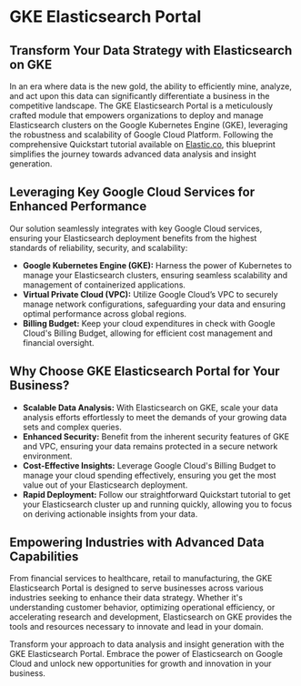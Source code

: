 # GKE Elasticsearch Portal

## Transform Your Data Strategy with Elasticsearch on GKE

In an era where data is the new gold, the ability to efficiently mine, analyze, and act upon this data can significantly differentiate a business in the competitive landscape. The GKE Elasticsearch Portal is a meticulously crafted module that empowers organizations to deploy and manage Elasticsearch clusters on the Google Kubernetes Engine (GKE), leveraging the robustness and scalability of Google Cloud Platform. Following the comprehensive Quickstart tutorial available on [Elastic.co](https://elastic.co), this blueprint simplifies the journey towards advanced data analysis and insight generation.

## Leveraging Key Google Cloud Services for Enhanced Performance

Our solution seamlessly integrates with key Google Cloud services, ensuring your Elasticsearch deployment benefits from the highest standards of reliability, security, and scalability:

- **Google Kubernetes Engine (GKE):** Harness the power of Kubernetes to manage your Elasticsearch clusters, ensuring seamless scalability and management of containerized applications.
- **Virtual Private Cloud (VPC):** Utilize Google Cloud’s VPC to securely manage network configurations, safeguarding your data and ensuring optimal performance across global regions.
- **Billing Budget:** Keep your cloud expenditures in check with Google Cloud's Billing Budget, allowing for efficient cost management and financial oversight.

## Why Choose GKE Elasticsearch Portal for Your Business?

- **Scalable Data Analysis:** With Elasticsearch on GKE, scale your data analysis efforts effortlessly to meet the demands of your growing data sets and complex queries.
- **Enhanced Security:** Benefit from the inherent security features of GKE and VPC, ensuring your data remains protected in a secure network environment.
- **Cost-Effective Insights:** Leverage Google Cloud's Billing Budget to manage your cloud spending effectively, ensuring you get the most value out of your Elasticsearch deployment.
- **Rapid Deployment:** Follow our straightforward Quickstart tutorial to get your Elasticsearch cluster up and running quickly, allowing you to focus on deriving actionable insights from your data.

## Empowering Industries with Advanced Data Capabilities

From financial services to healthcare, retail to manufacturing, the GKE Elasticsearch Portal is designed to serve businesses across various industries seeking to enhance their data strategy. Whether it's understanding customer behavior, optimizing operational efficiency, or accelerating research and development, Elasticsearch on GKE provides the tools and resources necessary to innovate and lead in your domain.

Transform your approach to data analysis and insight generation with the GKE Elasticsearch Portal. Embrace the power of Elasticsearch on Google Cloud and unlock new opportunities for growth and innovation in your business.
